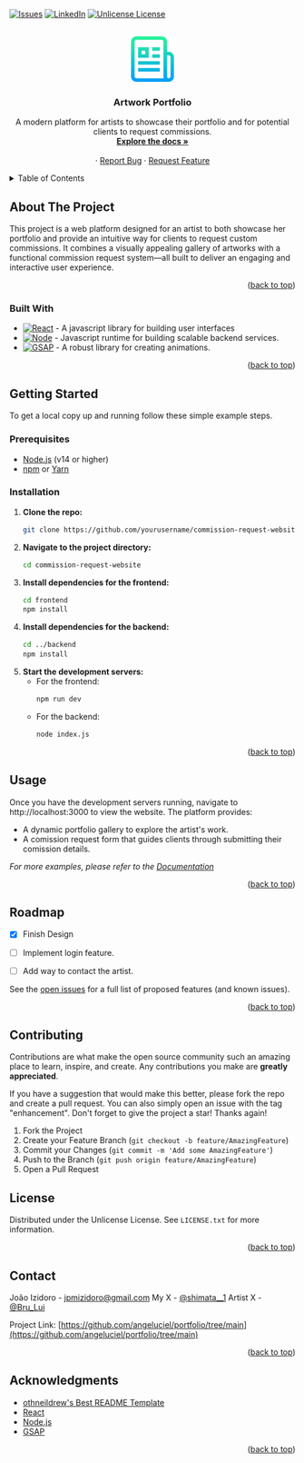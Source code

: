 <!-- Improved compatibility of back to top link: See: https://github.com/othneildrew/Best-README-Template/pull/73 -->
<a id="readme-top"></a>
<!--
*** Thanks for checking out the Best-README-Template. If you have a suggestion
*** that would make this better, please fork the repo and create a pull request
*** or simply open an issue with the tag "enhancement".
*** Don't forget to give the project a star!
*** Thanks again! Now go create something AMAZING! :D
-->



<!-- PROJECT SHIELDS -->
<!--
*** I'm using markdown "reference style" links for readability.
*** Reference links are enclosed in brackets [ ] instead of parentheses ( ).
*** See the bottom of this document for the declaration of the reference variables
*** for contributors-url, forks-url, etc. This is an optional, concise syntax you may use.
*** https://www.markdownguide.org/basic-syntax/#reference-style-links
-->

[![Issues][issues-shield]][issues-url]
[![LinkedIn][linkedin-shield]][linkedin-url]
[![Unlicense License][license-shield]][license-url]



<!-- PROJECT LOGO -->
<br />
<div align="center">
  <a href="https://github.com/othneildrew/Best-README-Template">
    <img src="images/logo.png" alt="Logo" width="80" height="80">
  </a>

  <h3 align="center">Artwork Portfolio</h3>

  <p align="center">
    A modern platform for artists to showcase their portfolio and for potential clients to request commissions.
    <br />
    <a href="https://github.com/angeluciel/portfolio"><strong>Explore the docs »</strong></a>
    <br />
    <br />
    <!-- <a href="#">View Demo</a> -->
    &middot;
    <a href="https://github.com/angeluciel/portfolio/blob/main/.github/ISSUE_TEMPLATE/bug-report---.md">Report Bug</a>
    &middot;
    <a href="https://github.com/angeluciel/portfolio/blob/main/.github/ISSUE_TEMPLATE/feature-request---.md">Request Feature</a>
  </p>
</div>



<!-- TABLE OF CONTENTS -->
<details>
  <summary>Table of Contents</summary>
  <ol>
    <li>
      <a href="#about-the-project">About The Project</a>
      <ul>
        <li><a href="#built-with">Built With</a></li>
      </ul>
    </li>
    <li>
      <a href="#getting-started">Getting Started</a>
      <ul>
        <li><a href="#prerequisites">Prerequisites</a></li>
        <li><a href="#installation">Installation</a></li>
      </ul>
    </li>
    <li><a href="#usage">Usage</a></li>
    <li><a href="#roadmap">Roadmap</a></li>
    <li><a href="#contributing">Contributing</a></li>
    <li><a href="#license">License</a></li>
    <li><a href="#contact">Contact</a></li>
    <li><a href="#acknowledgments">Acknowledgments</a></li>
  </ol>
</details>



<!-- ABOUT THE PROJECT -->
## About The Project

<!-- [![Product Name Screen Shot][product-screenshot]](https://example.com) -->

This project is a web platform designed for an artist to both showcase her portfolio and provide an intuitive way for clients to request custom commissions. It combines a visually appealing gallery of artworks with a functional commission request system—all built to deliver an engaging and interactive user experience.

<!--Here's why:
* Your time should be focused on creating something amazing. A project that solves a problem and helps others
* You shouldn't be doing the same tasks over and over like creating a README from scratch
* You should implement DRY principles to the rest of your life :smile:

Of course, no one template will serve all projects since your needs may be different. So I'll be adding more in the near future. You may also suggest changes by forking this repo and creating a pull request or opening an issue. Thanks to all the people have contributed to expanding this template!

Use the `BLANK_README.md` to get started.
-->
<p align="right">(<a href="#readme-top">back to top</a>)</p>



### Built With

<!-- * [![Next][Next.js]][Next-url] -->
* [![React][React.js]][React-url] - A javascript library for building user interfaces
* [![Node][Node.js]][Node-url] - Javascript runtime for building scalable backend services.
* [![GSAP][GSAP.js]][GSAP-url] - A robust library for creating animations.
<!-- * [![Vue][Vue.js]][Vue-url] -->
<!-- * [![Angular][Angular.io]][Angular-url] -->
<!-- * [![Svelte][Svelte.dev]][Svelte-url] -->
<!-- * [![Laravel][Laravel.com]][Laravel-url] -->
<!-- * [![Bootstrap][Bootstrap.com]][Bootstrap-url] -->
<!-- * [![JQuery][JQuery.com]][JQuery-url]  -->

<p align="right">(<a href="#readme-top">back to top</a>)</p>



<!-- GETTING STARTED -->
## Getting Started

To get a local copy up and running follow these simple example steps.

### Prerequisites

- [Node.js](https://nodejs.org/en/) (v14 or higher)
- [npm](https://www.npmjs.com/) or [Yarn](https://yarnpkg.com/)

### Installation
1. **Clone the repo:**
   ```bash
   git clone https://github.com/yourusername/commission-request-website.git
   ```
2. **Navigate to the project directory:**
    ```bash
    cd commission-request-website
    ```
3. **Install dependencies for the frontend:**
    ```bash
    cd frontend
    npm install
    ```
4. **Install dependencies for the backend:**
    ```bash
    cd ../backend
    npm install
    ```
5. **Start the development servers:**
    * For the frontend:
      ```bash
      npm run dev
      ```
    * For the backend:
      ```bash
      node index.js
      ```

<p align="right">(<a href="#readme-top">back to top</a>)</p>



<!-- USAGE EXAMPLES -->
## Usage

Once you have the development servers running, navigate to http://localhost:3000 to view the website. The platform provides:
* A dynamic portfolio gallery to explore the artist's work.
* A comission request form that guides clients through submitting their comission details.

_For more examples, please refer to the [Documentation](https://www.youtube.com/watch?v=dQw4w9WgXcQ)_

<p align="right">(<a href="#readme-top">back to top</a>)</p>



<!-- ROADMAP -->
## Roadmap

- [x] Finish Design
- [ ] Implement login feature.
- [ ] Add way to contact the artist.


See the [open issues](https://github.com/angeluciel/portfolio/issues) for a full list of proposed features (and known issues).

<p align="right">(<a href="#readme-top">back to top</a>)</p>


<!-- CONTRIBUTING -->
## Contributing

Contributions are what make the open source community such an amazing place to learn, inspire, and create. Any contributions you make are **greatly appreciated**.

If you have a suggestion that would make this better, please fork the repo and create a pull request. You can also simply open an issue with the tag "enhancement".
Don't forget to give the project a star! Thanks again!

1. Fork the Project
2. Create your Feature Branch (`git checkout -b feature/AmazingFeature`)
3. Commit your Changes (`git commit -m 'Add some AmazingFeature'`)
4. Push to the Branch (`git push origin feature/AmazingFeature`)
5. Open a Pull Request

<!--
### Top contributors:

<a href="https://github.com/othneildrew/Best-README-Template/graphs/contributors">
  <img src="https://contrib.rocks/image?repo=othneildrew/Best-README-Template" alt="contrib.rocks image" />
</a>

<p align="right">(<a href="#readme-top">back to top</a>)</p>
-->


<!-- LICENSE -->
## License

Distributed under the Unlicense License. See `LICENSE.txt` for more information.

<p align="right">(<a href="#readme-top">back to top</a>)</p>



<!-- CONTACT -->
## Contact

João Izidoro - jpmizidoro@gmail.com
My X - [@shimata__1](https://www.youtube.com/watch?v=dQw4w9WgXcQ)
Artist X - [@Bru_Lui](https://twitter.com/Bru__Lui)

Project Link: [https://github.com/angeluciel/portfolio/tree/main](https://github.com/angeluciel/portfolio/tree/main)

<p align="right">(<a href="#readme-top">back to top</a>)</p>



<!-- ACKNOWLEDGMENTS -->
## Acknowledgments

* [othneildrew's Best README Template](https://github.com/othneildrew/Best-README-Template)
* [React](https://reactjs.org/)
* [Node.js](https://nodejs.org/)
* [GSAP][GSAP-url]

<p align="right">(<a href="#readme-top">back to top</a>)</p>



<!-- MARKDOWN LINKS & IMAGES -->
<!-- https://www.markdownguide.org/basic-syntax/#reference-style-links -->
[issues-shield]: https://img.shields.io/github/issues/othneildrew/Best-README-Template.svg?style=for-the-badge
[issues-url]: https://github.com/angeluciel/portfolio/issues
[license-shield]: https://img.shields.io/badge/license-MIT-blue
[license-url]: https://github.com/angeluciel/portfolio/blob/main/LICENSE.txt
[linkedin-shield]: https://img.shields.io/badge/-LinkedIn-black.svg?style=for-the-badge&logo=linkedin&colorB=555
[linkedin-url]: https://www.linkedin.com/in/jo%C3%A3o-pedro-m-izidoro-986123309/
[product-screenshot]: images/screenshot.png
[Next.js]: https://img.shields.io/badge/next.js-000000?style=for-the-badge&logo=nextdotjs&logoColor=white
[Next-url]: https://nextjs.org/
<!-- REACT -->
[React.js]: https://img.shields.io/badge/React-20232A?style=for-the-badge&logo=react&logoColor=61DAFB
[React-url]: https://reactjs.org/
<!-- NODE -->
[Node.js]: https://img.shields.io/badge/node.js-339933?style=for-the-badge&logo=Node.js&logoColor=white
[Node-url]: https://nodejs.org/docs/latest/api/
<!-- GSAP -->
[GSAP.js]: https://img.shields.io/badge/GSAP-101010?style=flat&logoSize=auto&logo=greensock&logoColor=FFFFFF
[GSAP-url]: https://gsap.com/docs/v3/
